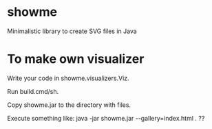 # showme
Minimalistic library to create SVG files in Java

# To make own visualizer

Write your code in showme.visualizers.Viz.

Run build.cmd/sh.

Copy showme.jar to the directory with files.

Execute something like: java -jar showme.jar --gallery=index.html . ??
